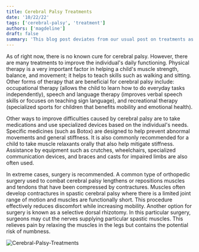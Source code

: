 ```yaml
---
title: Cerebral Palsy Treatments
date: '10/22/22'
tags: ['cerebral-palsy', 'treatment']
authors: ['magdeline']
draft: false
summary: 'This blog post deviates from our usual post on treatments as we provide an overview of current methods to treat cerebral palsy rather than focusing on a specific method of treatment. This is an ideal post to understand in a simple yet comprehensive manner the common ways to treat and alleviate the effects of cerebral palsy.'
---
```

As of right now, there is no known cure for cerebral palsy. However, there are many treatments to improve the individual's daily functioning. Physical therapy is a very important factor in helping a child's muscle strength, balance, and movement; it helps to teach skills such as walking and sitting. Other forms of therapy that are beneficial for cerebral palsy include: occupational therapy (allows the child to learn how to do everyday tasks independently), speech and language therapy (improves verbal speech skills or focuses on teaching sign language), and recreational therapy (specialized sports for children that benefits mobility and emotional health). 

  

Other ways to improve difficulties caused by cerebral palsy are to take medications and use specialized devices based on the individual's needs. Specific medicines (such as Botox) are designed to help prevent abnormal movements and general stiffness. It is also commonly recommended for a child to take muscle relaxants orally that also help mitigate stiffness. Assistance by equipment such as crutches, wheelchairs, specialized communication devices, and braces and casts for impaired limbs are also often used. 

In extreme cases, surgery is recommended. A common type of orthopedic surgery used to combat cerebral palsy lengthens or repositions muscles and tendons that have been compressed by contractures. Muscles often develop contractures in spastic cerebral palsy where there is a limited joint range of motion and muscles are functionally short. This procedure effectively reduces discomfort while increasing mobility.  Another option for surgery is known as a selective dorsal rhizotomy. In this particular surgery, surgeons may cut the nerves supplying particular spastic muscles. This relieves pain by relaxing the muscles in the legs but contains the potential risk of numbness.

![Cerebral-Palsy-Treatments](https://www.abclawcenters.com/wp-content/uploads/2018/10/Treatment-and-Therapy-for-Cerebral-Palsy.jpg)

